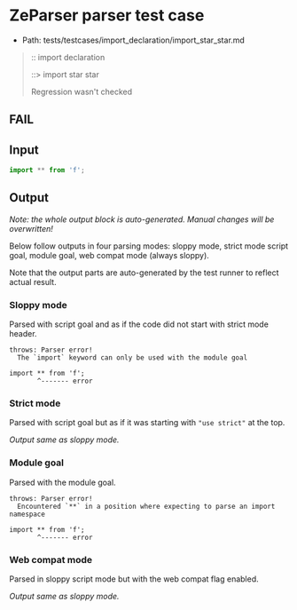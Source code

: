 # ZeParser parser test case

- Path: tests/testcases/import_declaration/import_star_star.md

> :: import declaration
>
> ::> import star star
>
> Regression wasn't checked

## FAIL

## Input

`````js
import ** from 'f';
`````

## Output

_Note: the whole output block is auto-generated. Manual changes will be overwritten!_

Below follow outputs in four parsing modes: sloppy mode, strict mode script goal, module goal, web compat mode (always sloppy).

Note that the output parts are auto-generated by the test runner to reflect actual result.

### Sloppy mode

Parsed with script goal and as if the code did not start with strict mode header.

`````
throws: Parser error!
  The `import` keyword can only be used with the module goal

import ** from 'f';
       ^------- error
`````

### Strict mode

Parsed with script goal but as if it was starting with `"use strict"` at the top.

_Output same as sloppy mode._

### Module goal

Parsed with the module goal.

`````
throws: Parser error!
  Encountered `**` in a position where expecting to parse an import namespace

import ** from 'f';
       ^------- error
`````


### Web compat mode

Parsed in sloppy script mode but with the web compat flag enabled.

_Output same as sloppy mode._
